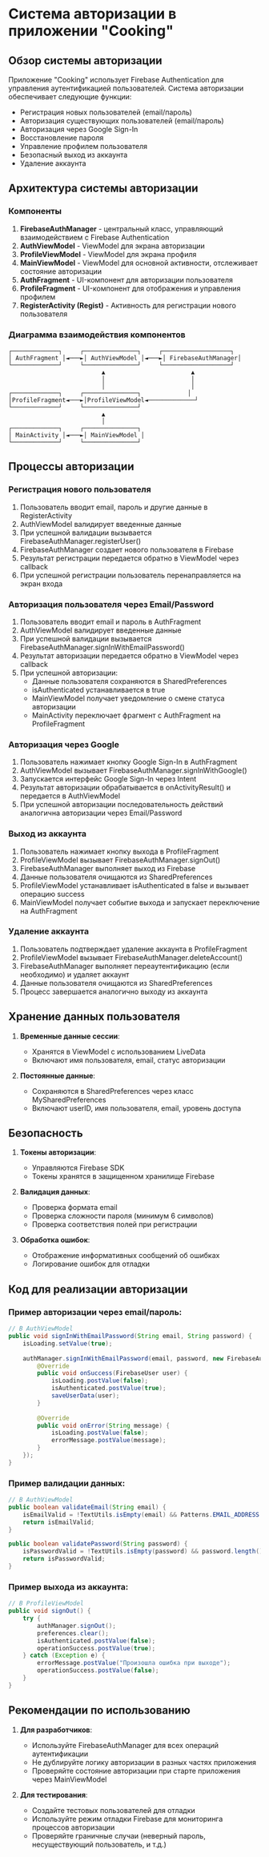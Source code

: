 # Система авторизации в приложении "Cooking"

## Обзор системы авторизации

Приложение "Cooking" использует Firebase Authentication для управления аутентификацией пользователей. Система авторизации обеспечивает следующие функции:

- Регистрация новых пользователей (email/пароль)
- Авторизация существующих пользователей (email/пароль)
- Авторизация через Google Sign-In
- Восстановление пароля
- Управление профилем пользователя
- Безопасный выход из аккаунта
- Удаление аккаунта

## Архитектура системы авторизации

### Компоненты

1. **FirebaseAuthManager** - центральный класс, управляющий взаимодействием с Firebase Authentication
2. **AuthViewModel** - ViewModel для экрана авторизации
3. **ProfileViewModel** - ViewModel для экрана профиля
4. **MainViewModel** - ViewModel для основной активности, отслеживает состояние авторизации
5. **AuthFragment** - UI-компонент для авторизации пользователя
6. **ProfileFragment** - UI-компонент для отображения и управления профилем
7. **RegisterActivity (Regist)** - Активность для регистрации нового пользователя

### Диаграмма взаимодействия компонентов

```
┌─────────────┐     ┌───────────────┐     ┌───────────────────┐
│ AuthFragment │◄───►│ AuthViewModel │◄───►│ FirebaseAuthManager│
└─────────────┘     └───────────────┘     └───────────────────┘
                          ▲                        ▲
                          │                        │
                          │                        │
┌─────────────┐     ┌───────────────┐             │
│ProfileFragment◄───►│ProfileViewModel◄─────────────┘
└─────────────┘     └───────────────┘
                          ▲
                          │
┌─────────────┐     ┌───────────────┐
│ MainActivity │◄───►│ MainViewModel │
└─────────────┘     └───────────────┘
```

## Процессы авторизации

### Регистрация нового пользователя

1. Пользователь вводит email, пароль и другие данные в RegisterActivity
2. AuthViewModel валидирует введенные данные
3. При успешной валидации вызывается FirebaseAuthManager.registerUser()
4. FirebaseAuthManager создает нового пользователя в Firebase
5. Результат регистрации передается обратно в ViewModel через callback
6. При успешной регистрации пользователь перенаправляется на экран входа

### Авторизация пользователя через Email/Password

1. Пользователь вводит email и пароль в AuthFragment
2. AuthViewModel валидирует введенные данные
3. При успешной валидации вызывается FirebaseAuthManager.signInWithEmailPassword()
4. Результат авторизации передается обратно в ViewModel через callback
5. При успешной авторизации:
   - Данные пользователя сохраняются в SharedPreferences
   - isAuthenticated устанавливается в true
   - MainViewModel получает уведомление о смене статуса авторизации
   - MainActivity переключает фрагмент с AuthFragment на ProfileFragment

### Авторизация через Google

1. Пользователь нажимает кнопку Google Sign-In в AuthFragment
2. AuthViewModel вызывает FirebaseAuthManager.signInWithGoogle()
3. Запускается интерфейс Google Sign-In через Intent
4. Результат авторизации обрабатывается в onActivityResult() и передается в AuthViewModel
5. При успешной авторизации последовательность действий аналогична авторизации через Email/Password

### Выход из аккаунта

1. Пользователь нажимает кнопку выхода в ProfileFragment
2. ProfileViewModel вызывает FirebaseAuthManager.signOut()
3. FirebaseAuthManager выполняет выход из Firebase
4. Данные пользователя очищаются из SharedPreferences
5. ProfileViewModel устанавливает isAuthenticated в false и вызывает операцию success
6. MainViewModel получает событие выхода и запускает переключение на AuthFragment

### Удаление аккаунта

1. Пользователь подтверждает удаление аккаунта в ProfileFragment
2. ProfileViewModel вызывает FirebaseAuthManager.deleteAccount()
3. FirebaseAuthManager выполняет переаутентификацию (если необходимо) и удаляет аккаунт
4. Данные пользователя очищаются из SharedPreferences
5. Процесс завершается аналогично выходу из аккаунта

## Хранение данных пользователя

1. **Временные данные сессии**:
   - Хранятся в ViewModel с использованием LiveData
   - Включают имя пользователя, email, статус авторизации

2. **Постоянные данные**:
   - Сохраняются в SharedPreferences через класс MySharedPreferences
   - Включают userID, имя пользователя, email, уровень доступа

## Безопасность

1. **Токены авторизации**:
   - Управляются Firebase SDK
   - Токены хранятся в защищенном хранилище Firebase

2. **Валидация данных**:
   - Проверка формата email
   - Проверка сложности пароля (минимум 6 символов)
   - Проверка соответствия полей при регистрации

3. **Обработка ошибок**:
   - Отображение информативных сообщений об ошибках
   - Логирование ошибок для отладки

## Код для реализации авторизации

### Пример авторизации через email/пароль:

```java
// В AuthViewModel
public void signInWithEmailPassword(String email, String password) {
    isLoading.setValue(true);
    
    authManager.signInWithEmailPassword(email, password, new FirebaseAuthManager.AuthCallback() {
        @Override
        public void onSuccess(FirebaseUser user) {
            isLoading.postValue(false);
            isAuthenticated.postValue(true);
            saveUserData(user);
        }
        
        @Override
        public void onError(String message) {
            isLoading.postValue(false);
            errorMessage.postValue(message);
        }
    });
}
```

### Пример валидации данных:

```java
// В AuthViewModel
public boolean validateEmail(String email) {
    isEmailValid = !TextUtils.isEmpty(email) && Patterns.EMAIL_ADDRESS.matcher(email).matches();
    return isEmailValid;
}

public boolean validatePassword(String password) {
    isPasswordValid = !TextUtils.isEmpty(password) && password.length() >= 6;
    return isPasswordValid;
}
```

### Пример выхода из аккаунта:

```java
// В ProfileViewModel
public void signOut() {
    try {
        authManager.signOut();
        preferences.clear();
        isAuthenticated.postValue(false);
        operationSuccess.postValue(true);
    } catch (Exception e) {
        errorMessage.postValue("Произошла ошибка при выходе");
        operationSuccess.postValue(false);
    }
}
```

## Рекомендации по использованию

1. **Для разработчиков**:
   - Используйте FirebaseAuthManager для всех операций аутентификации
   - Не дублируйте логику авторизации в разных частях приложения
   - Проверяйте состояние авторизации при старте приложения через MainViewModel

2. **Для тестирования**:
   - Создайте тестовых пользователей для отладки
   - Используйте режим отладки Firebase для мониторинга процессов авторизации
   - Проверяйте граничные случаи (неверный пароль, несуществующий пользователь, и т.д.) 
